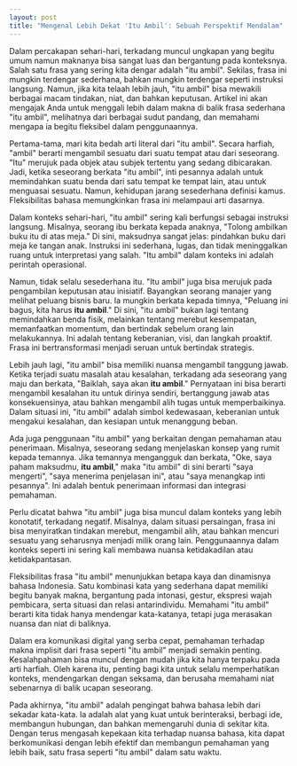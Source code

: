 ```yaml
---
layout: post
title: "Mengenal Lebih Dekat 'Itu Ambil': Sebuah Perspektif Mendalam"
---
```


Dalam percakapan sehari-hari, terkadang muncul ungkapan yang begitu umum namun maknanya bisa sangat luas dan bergantung pada konteksnya. Salah satu frasa yang sering kita dengar adalah "itu ambil". Sekilas, frasa ini mungkin terdengar sederhana, bahkan mungkin terdengar seperti instruksi langsung. Namun, jika kita telaah lebih jauh, "itu ambil" bisa mewakili berbagai macam tindakan, niat, dan bahkan keputusan. Artikel ini akan mengajak Anda untuk menggali lebih dalam makna di balik frasa sederhana "itu ambil", melihatnya dari berbagai sudut pandang, dan memahami mengapa ia begitu fleksibel dalam penggunaannya.

Pertama-tama, mari kita bedah arti literal dari "itu ambil". Secara harfiah, "ambil" berarti mengambil sesuatu dari suatu tempat atau dari seseorang. "Itu" merujuk pada objek atau subjek tertentu yang sedang dibicarakan. Jadi, ketika seseorang berkata "itu ambil", inti pesannya adalah untuk memindahkan suatu benda dari satu tempat ke tempat lain, atau untuk menguasai sesuatu. Namun, kehidupan jarang sesederhana definisi kamus. Fleksibilitas bahasa memungkinkan frasa ini melampaui arti dasarnya.

Dalam konteks sehari-hari, "itu ambil" sering kali berfungsi sebagai instruksi langsung. Misalnya, seorang ibu berkata kepada anaknya, "Tolong ambilkan buku itu di atas meja." Di sini, maksudnya sangat jelas: pindahkan buku dari meja ke tangan anak. Instruksi ini sederhana, lugas, dan tidak meninggalkan ruang untuk interpretasi yang salah. "Itu ambil" dalam konteks ini adalah perintah operasional.

Namun, tidak selalu sesederhana itu. "Itu ambil" juga bisa merujuk pada pengambilan keputusan atau inisiatif. Bayangkan seorang manajer yang melihat peluang bisnis baru. Ia mungkin berkata kepada timnya, "Peluang ini bagus, kita harus **itu ambil**." Di sini, "itu ambil" bukan lagi tentang memindahkan benda fisik, melainkan tentang merebut kesempatan, memanfaatkan momentum, dan bertindak sebelum orang lain melakukannya. Ini adalah tentang keberanian, visi, dan langkah proaktif. Frasa ini bertransformasi menjadi seruan untuk bertindak strategis.

Lebih jauh lagi, "itu ambil" bisa memiliki nuansa mengambil tanggung jawab. Ketika terjadi suatu masalah atau kesalahan, terkadang ada seseorang yang maju dan berkata, "Baiklah, saya akan **itu ambil**." Pernyataan ini bisa berarti mengambil kesalahan itu untuk dirinya sendiri, bertanggung jawab atas konsekuensinya, atau bahkan mengambil alih tugas untuk memperbaikinya. Dalam situasi ini, "itu ambil" adalah simbol kedewasaan, keberanian untuk mengakui kesalahan, dan kesiapan untuk menanggung beban.

Ada juga penggunaan "itu ambil" yang berkaitan dengan pemahaman atau penerimaan. Misalnya, seseorang sedang menjelaskan konsep yang rumit kepada temannya. Jika temannya mengangguk dan berkata, "Oke, saya paham maksudmu, **itu ambil**," maka "itu ambil" di sini berarti "saya mengerti", "saya menerima penjelasan ini", atau "saya menangkap inti pesannya". Ini adalah bentuk penerimaan informasi dan integrasi pemahaman.

Perlu dicatat bahwa "itu ambil" juga bisa muncul dalam konteks yang lebih konotatif, terkadang negatif. Misalnya, dalam situasi persaingan, frasa ini bisa menyiratkan tindakan merebut, mengambil alih, atau bahkan mencuri sesuatu yang seharusnya menjadi milik orang lain. Penggunaannya dalam konteks seperti ini sering kali membawa nuansa ketidakadilan atau ketidakpantasan.

Fleksibilitas frasa "itu ambil" menunjukkan betapa kaya dan dinamisnya bahasa Indonesia. Satu kombinasi kata yang sederhana dapat memiliki begitu banyak makna, bergantung pada intonasi, gestur, ekspresi wajah pembicara, serta situasi dan relasi antarindividu. Memahami "itu ambil" berarti kita tidak hanya mendengar kata-katanya, tetapi juga merasakan nuansa dan niat di baliknya.

Dalam era komunikasi digital yang serba cepat, pemahaman terhadap makna implisit dari frasa seperti "itu ambil" menjadi semakin penting. Kesalahpahaman bisa muncul dengan mudah jika kita hanya terpaku pada arti harfiah. Oleh karena itu, penting bagi kita untuk selalu memperhatikan konteks, mendengarkan dengan seksama, dan berusaha memahami niat sebenarnya di balik ucapan seseorang.

Pada akhirnya, "itu ambil" adalah pengingat bahwa bahasa lebih dari sekadar kata-kata. Ia adalah alat yang kuat untuk berinteraksi, berbagi ide, membangun hubungan, dan bahkan memengaruhi dunia di sekitar kita. Dengan terus mengasah kepekaan kita terhadap nuansa bahasa, kita dapat berkomunikasi dengan lebih efektif dan membangun pemahaman yang lebih baik, satu frasa seperti "itu ambil" dalam satu waktu.
